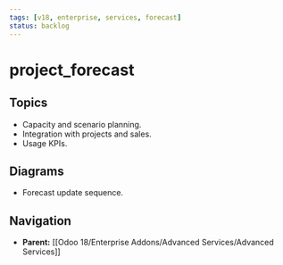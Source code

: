 ```yaml
---
tags: [v18, enterprise, services, forecast]
status: backlog
---
```

# project_forecast

## Topics
- Capacity and scenario planning.
- Integration with projects and sales.
- Usage KPIs.

## Diagrams
- Forecast update sequence.






## Navigation
- **Parent:** [[Odoo 18/Enterprise Addons/Advanced Services/Advanced Services]]
